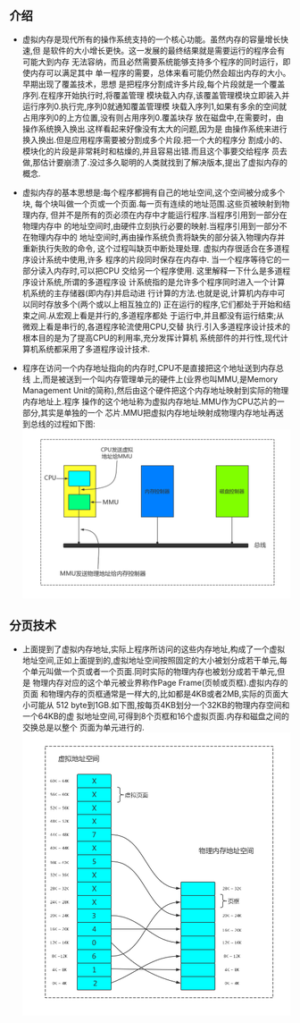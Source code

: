## 介绍

* 虚拟内存是现代所有的操作系统支持的一个核心功能。虽然内存的容量增长快速,但
是软件的大小增长更快。这一发展的最终结果就是需要运行的程序会有可能大到内存
无法容纳，而且必然需要系统能够支持多个程序的同时运行，即使内存可以满足其中
单一程序的需要，总体来看可能仍然会超出内存的大小。早期出现了覆盖技术，思想
是把程序分割成许多片段,每个片段就是一个覆盖序列.在程序开始执行时,将覆盖管理
模块载入内存,该覆盖管理模块立即装入并运行序列0.执行完,序列0就通知覆盖管理模
块载入序列1,如果有多余的空间就占用序列0的上方位置,没有则占用序列0.覆盖块存
放在磁盘中,在需要时，由操作系统换入换出.这样看起来好像没有太大的问题,因为是
由操作系统来进行换入换出.但是应用程序需要被分割成多个片段.把一个大的程序分
割成小的、模块化的片段是非常耗时和枯燥的,并且容易出错.而且这个事要交给程序
员去做,那估计要崩溃了.没过多久聪明的人类就找到了解决版本,提出了虚拟内存的
概念.

* 虚拟内存的基本思想是:每个程序都拥有自己的地址空间,这个空间被分成多个块,
每个块叫做一个页或一个页面.每一页有连续的地址范围.这些页被映射到物理内存,
但并不是所有的页必须在内存中才能运行程序.当程序引用到一部分在物理内存中
的地址空间时,由硬件立刻执行必要的映射.当程序引用到一部分不在物理内存中的
地址空间时,再由操作系统负责将缺失的部分装入物理内存并重新执行失败的命令,
这个过程叫缺页中断处理处理. 虚拟内存很适合在多道程序设计系统中使用,许多
程序的片段同时保存在内存中. 当一个程序等待它的一部分读入内存时,可以把CPU
交给另一个程序使用. 这里解释一下什么是多道程序设计系统,所谓的多道程序设
计系统指的是允许多个程序同时进入一个计算机系统的主存储器(即内存)并启动进
行计算的方法.也就是说,计算机内存中可以同时存放多个(两个或以上相互独立的)
正在运行的程序,它们都处于开始和结束之间.从宏观上看是并行的,多道程序都处
于运行中,并且都没有运行结束;从微观上看是串行的,各道程序轮流使用CPU,交替
执行.引入多道程序设计技术的根本目的是为了提高CPU的利用率,充分发挥计算机
系统部件的并行性,现代计算机系统都采用了多道程序设计技术.

* 程序在访问一个内存地址指向的内存时,CPU不是直接把这个地址送到内存总线
上,而是被送到一个叫内存管理单元的硬件上(业界也叫MMU,是Memory Management
Unit的简称),然后由这个硬件把这个内存地址映射到实际的物理内存地址上.程序
操作的这个地址称为虚拟内存地址.MMU作为CPU芯片的一部分,其实是单独的一个
芯片.MMU把虚拟内存地址映射成物理内存地址再送到总线的过程如下图:
![avatar](./mmu-convert01.jpg)

## 分页技术

* 上面提到了虚拟内存地址,实际上程序所访问的这些内存地址,构成了一个虚拟
地址空间,正如上面提到的,虚拟地址空间按照固定的大小被划分成若干单元,每
个单元叫做一个页或者一个页面.同时实际的物理内存也被划分成若干单元,但是
物理内存对应的这个单元被业界称作Page Frame(页帧或页框).虚拟内存的页面
和物理内存的页框通常是一样大的,比如都是4KB或者2MB,实际的页面大小可能从
512 byte到1GB.如下图,按每页4KB划分一个32KB的物理内存空间和一个64KB的虚
拟地址空间,可得到8个页框和16个虚拟页面.内存和磁盘之间的交换总是以整个
页面为单元进行的.
![avatar](./mmu-convert02.jpg)


